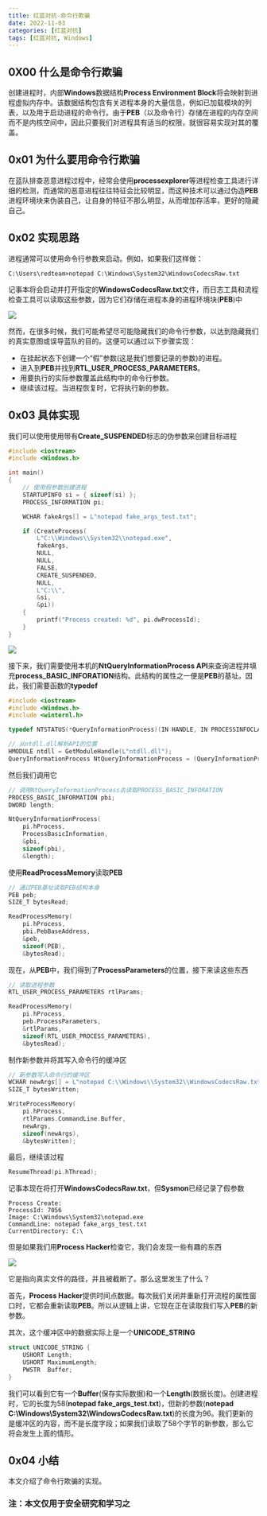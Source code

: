 ```yaml
---
title: 红蓝对抗-命令行欺骗
date: 2022-11-03
categories: [红蓝对抗]
tags: [红蓝对抗, Windows]
---
```


## 0X00 什么是命令行欺骗

创建进程时，内部**Windows**数据结构**Process Environment Block**将会映射到进程虚拟内存中。该数据结构包含有关进程本身的大量信息，例如已加载模块的列表，以及用于启动进程的命令行。由于**PEB**（以及命令行）存储在进程的内存空间而不是内核空间中，因此只要我们对进程具有适当的权限，就很容易实现对其的覆盖。

## 0x01 为什么要用命令行欺骗

在蓝队排查恶意进程过程中，经常会使用**processexplorer**等进程检查工具进行详细的检测，而通常的恶意进程往往特征会比较明显，而这种技术可以通过伪造**PEB**进程环境块来伪装自己，让自身的特征不那么明显，从而增加存活率，更好的隐藏自己。

## 0x02  实现思路

进程通常可以使用命令行参数来启动。例如，如果我们这样做：

```
C:\Users\redteam>notepad C:\Windows\System32\WindowsCodecsRaw.txt
```

记事本将会启动并打开指定的**WindowsCodecsRaw.txt**文件，而日志工具和流程检查工具可以读取这些参数，因为它们存储在进程本身的进程环境块(**PEB**)中

![](https://raw.githubusercontent.com/ring0rl/blog_pic/main/2022-11-03/note.png)

然而，在很多时候，我们可能希望尽可能隐藏我们的命令行参数，以达到隐藏我们的真实意图或误导蓝队的目的。这便可以通过以下步骤实现：

- 在挂起状态下创建一个“假”参数(这是我们想要记录的参数)的进程。 
- 进入到**PEB**并找到**RTL_USER_PROCESS_PARAMETERS**。 
- 用要执行的实际参数覆盖此结构中的命令行参数。 
- 继续该过程。当进程恢复时，它将执行新的参数。 

## 0x03  具体实现

我们可以使用使用带有**Create_SUSPENDED**标志的伪参数来创建目标进程

```C
#include <iostream>
#include <Windows.h>

int main()
{
    // 使用假参数创建进程
    STARTUPINFO si = { sizeof(si) };
    PROCESS_INFORMATION pi;

    WCHAR fakeArgs[] = L"notepad fake_args_test.txt";

    if (CreateProcess(
        L"C:\\Windows\\System32\\notepad.exe",
        fakeArgs,
        NULL,
        NULL,
        FALSE,
        CREATE_SUSPENDED,
        NULL,
        L"C:\\",
        &si,
        &pi))
    {
        printf("Process created: %d", pi.dwProcessId);
    }
}
```

![](https://raw.githubusercontent.com/ring0rl/blog_pic/main/2022-11-03/fake.png)

接下来，我们需要使用本机的**NtQueryInformationProcess API**来查询进程并填充**process_BASIC_INFORATION**结构。此结构的属性之一便是**PEB**的基址。因此，我们需要函数的**typedef**

```C
#include <iostream>
#include <Windows.h>
#include <winternl.h>

typedef NTSTATUS(*QueryInformationProcess)(IN HANDLE, IN PROCESSINFOCLASS, OUT PVOID, IN ULONG, OUT PULONG);

// 从ntdll.dll解析API的位置
HMODULE ntdll = GetModuleHandle(L"ntdll.dll");
QueryInformationProcess NtQueryInformationProcess = (QueryInformationProcess)GetProcAddress(ntdll, "NtQueryInformationProcess");
```

然后我们调用它

```C
// 调用NtQueryInformationProcess去读取PROCESS_BASIC_INFORATION
PROCESS_BASIC_INFORMATION pbi;
DWORD length;

NtQueryInformationProcess(
    pi.hProcess,
    ProcessBasicInformation,
    &pbi,
    sizeof(pbi),
    &length);
```

使用**ReadProcessMemory**读取**PEB**

```C
// 通过PEB基址读取PEB结构本身
PEB peb;
SIZE_T bytesRead;

ReadProcessMemory(
    pi.hProcess,
    pbi.PebBaseAddress,
    &peb,
    sizeof(PEB),
    &bytesRead);
```

现在，从**PEB**中，我们得到了**ProcessParameters**的位置，接下来读这些东西

```C
// 读取进程参数
RTL_USER_PROCESS_PARAMETERS rtlParams;

ReadProcessMemory(
    pi.hProcess,
    peb.ProcessParameters,
    &rtlParams,
    sizeof(RTL_USER_PROCESS_PARAMETERS),
    &bytesRead);
```

制作新参数并将其写入命令行的缓冲区

```C
// 新参数写入命令行的缓冲区
WCHAR newArgs[] = L"notepad C:\\Windows\\System32\\WindowsCodecsRaw.txt";
SIZE_T bytesWritten;

WriteProcessMemory(
    pi.hProcess,
    rtlParams.CommandLine.Buffer,
    newArgs,
    sizeof(newArgs),
    &bytesWritten);
```

最后，继续该过程

```C
ResumeThread(pi.hThread);
```

记事本现在将打开**WindowsCodecsRaw.txt**，但**Sysmon**已经记录了假参数

```
Process Create:
ProcessId: 7056
Image: C:\Windows\System32\notepad.exe
CommandLine: notepad fake_args_test.txt
CurrentDirectory: C:\
```

但是如果我们用**Process Hacker**检查它，我们会发现一些有趣的东西

![](https://raw.githubusercontent.com/ring0rl/blog_pic/main/2022-11-03/cmd.png)

它是指向真实文件的路径，并且被截断了。那么这里发生了什么？


首先，**Process Hacker**提供时间点数据。每次我们关闭并重新打开流程的属性窗口时，它都会重新读取**PEB**。所以从逻辑上讲，它现在正在读取我们写入**PEB**的新参数。

其次，这个缓冲区中的数据实际上是一个**UNICODE_STRING**

```C
struct UNICODE_STRING {
    USHORT Length;
    USHORT MaximumLength;
    PWSTR  Buffer;
}
```

我们可以看到它有一个**Buffer**(保存实际数据)和一个**Length**(数据长度)。创建进程时，它的长度为58(**notepad fake_args_test.txt**)，但新的参数(**notepad C:\Windows\System32\WindowsCodecsRaw.txt**)的长度为96。我们更新的是缓冲区的内容，而不是长度字段；如果我们读取了58个字节的新参数，那么它将会发生上面的情形。

## 0x04 小结

本文介绍了命令行欺骗的实现。

### 注：本文仅用于安全研究和学习之
